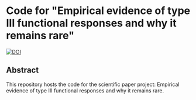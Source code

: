 # Code for "Empirical evidence of type III functional responses and why it remains rare"

[![DOI](https://zenodo.org/badge/590061699.svg)](https://zenodo.org/badge/latestdoi/590061699)

## Abstract
This repository hosts the code for the scientific paper project: Empirical evidence of type III functional responses and why it remains rare.


